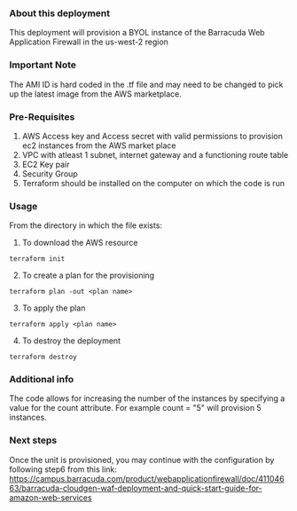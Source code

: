 ### About this deployment

This deployment will provision a BYOL instance of the Barracuda Web Application Firewall in the us-west-2 region

### Important Note
The AMI ID is hard coded in the .tf file and may need to be changed to pick up the latest image from the AWS marketplace.

### Pre-Requisites

1. AWS Access key and Access secret with valid permissions to provision ec2 instances from the AWS market place 
2. VPC with atleast 1 subnet, internet gateway and a functioning route table
3. EC2 Key pair
4. Security Group
5. Terraform should be installed on the computer on which the code is run

### Usage

From the directory in which the file exists:

1. To download the AWS resource

`terraform init`

2. To create a plan for the provisioning

`terraform plan -out <plan name>`

3. To apply the plan

`terraform apply <plan name>`

4. To destroy the deployment

`terraform destroy`

### Additional info
The code allows for increasing the number of the instances by specifying a value for the count attribute. For example count = "5" will provision 5 instances.

### Next steps
Once the unit is provisioned, you may continue with the configuration by following step6 from this link: https://campus.barracuda.com/product/webapplicationfirewall/doc/41104663/barracuda-cloudgen-waf-deployment-and-quick-start-guide-for-amazon-web-services



